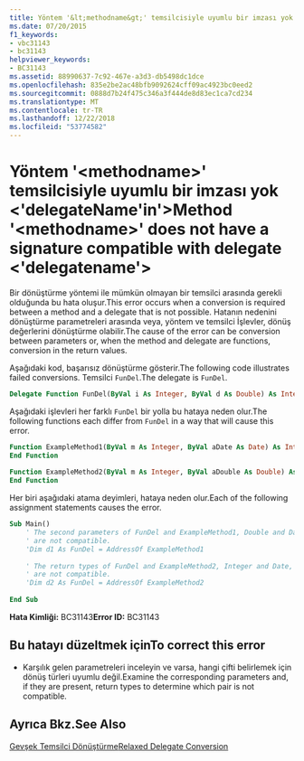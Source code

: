 ```yaml
---
title: Yöntem '&lt;methodname&gt;' temsilcisiyle uyumlu bir imzası yok &lt;'delegateName'in'&gt;
ms.date: 07/20/2015
f1_keywords:
- vbc31143
- bc31143
helpviewer_keywords:
- BC31143
ms.assetid: 88990637-7c92-467e-a3d3-db5498dc1dce
ms.openlocfilehash: 835e2be2ac48bfb9092624cff09ac4923bc0eed2
ms.sourcegitcommit: 0888d7b24f475c346a3f444de8d83ec1ca7cd234
ms.translationtype: MT
ms.contentlocale: tr-TR
ms.lasthandoff: 12/22/2018
ms.locfileid: "53774582"
---
```

# <a name="method-ltmethodnamegt-does-not-have-a-signature-compatible-with-delegate-ltdelegatenamegt"></a><span data-ttu-id="a4ca9-102">Yöntem '&lt;methodname&gt;' temsilcisiyle uyumlu bir imzası yok &lt;'delegateName'in'&gt;</span><span class="sxs-lookup"><span data-stu-id="a4ca9-102">Method '&lt;methodname&gt;' does not have a signature compatible with delegate &lt;'delegatename'&gt;</span></span>
<span data-ttu-id="a4ca9-103">Bir dönüştürme yöntemi ile mümkün olmayan bir temsilci arasında gerekli olduğunda bu hata oluşur.</span><span class="sxs-lookup"><span data-stu-id="a4ca9-103">This error occurs when a conversion is required between a method and a delegate that is not possible.</span></span> <span data-ttu-id="a4ca9-104">Hatanın nedenini dönüştürme parametreleri arasında veya, yöntem ve temsilci İşlevler, dönüş değerlerini dönüştürme olabilir.</span><span class="sxs-lookup"><span data-stu-id="a4ca9-104">The cause of the error can be conversion between parameters or, when the method and delegate are functions, conversion in the return values.</span></span>  
  
 <span data-ttu-id="a4ca9-105">Aşağıdaki kod, başarısız dönüştürme gösterir.</span><span class="sxs-lookup"><span data-stu-id="a4ca9-105">The following code illustrates failed conversions.</span></span> <span data-ttu-id="a4ca9-106">Temsilci `FunDel`.</span><span class="sxs-lookup"><span data-stu-id="a4ca9-106">The delegate is `FunDel`.</span></span>  
  
```vb  
Delegate Function FunDel(ByVal i As Integer, ByVal d As Double) As Integer  
```  
  
 <span data-ttu-id="a4ca9-107">Aşağıdaki işlevleri her farklı `FunDel` bir yolla bu hataya neden olur.</span><span class="sxs-lookup"><span data-stu-id="a4ca9-107">The following functions each differ from `FunDel` in a way that will cause this error.</span></span>  
  
```vb  
Function ExampleMethod1(ByVal m As Integer, ByVal aDate As Date) As Integer  
End Function  
  
Function ExampleMethod2(ByVal m As Integer, ByVal aDouble As Double) As Date  
End Function  
```  
  
 <span data-ttu-id="a4ca9-108">Her biri aşağıdaki atama deyimleri, hataya neden olur.</span><span class="sxs-lookup"><span data-stu-id="a4ca9-108">Each of the following assignment statements causes the error.</span></span>  
  
```vb  
Sub Main()  
    ' The second parameters of FunDel and ExampleMethod1, Double and Date,  
    ' are not compatible.  
    'Dim d1 As FunDel = AddressOf ExampleMethod1  
  
    ' The return types of FunDel and ExampleMethod2, Integer and Date,  
    ' are not compatible.  
    'Dim d2 As FunDel = AddressOf ExampleMethod2  
  
End Sub  
```  
  
 <span data-ttu-id="a4ca9-109">**Hata Kimliği:** BC31143</span><span class="sxs-lookup"><span data-stu-id="a4ca9-109">**Error ID:** BC31143</span></span>  
  
## <a name="to-correct-this-error"></a><span data-ttu-id="a4ca9-110">Bu hatayı düzeltmek için</span><span class="sxs-lookup"><span data-stu-id="a4ca9-110">To correct this error</span></span>  
  
-   <span data-ttu-id="a4ca9-111">Karşılık gelen parametreleri inceleyin ve varsa, hangi çifti belirlemek için dönüş türleri uyumlu değil.</span><span class="sxs-lookup"><span data-stu-id="a4ca9-111">Examine the corresponding parameters and, if they are present, return types to determine which pair is not compatible.</span></span>  
  
## <a name="see-also"></a><span data-ttu-id="a4ca9-112">Ayrıca Bkz.</span><span class="sxs-lookup"><span data-stu-id="a4ca9-112">See Also</span></span>  
 [<span data-ttu-id="a4ca9-113">Gevşek Temsilci Dönüştürme</span><span class="sxs-lookup"><span data-stu-id="a4ca9-113">Relaxed Delegate Conversion</span></span>](../../visual-basic/programming-guide/language-features/delegates/relaxed-delegate-conversion.md)  
 
